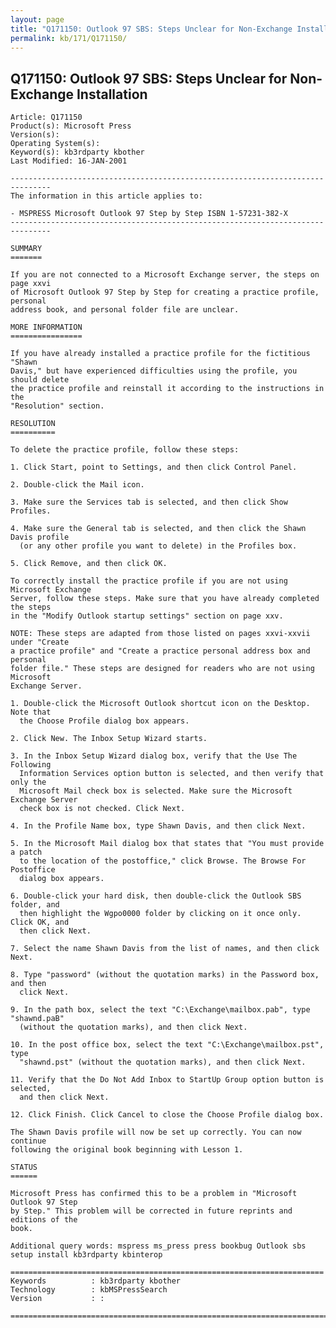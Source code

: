 ```yaml
---
layout: page
title: "Q171150: Outlook 97 SBS: Steps Unclear for Non-Exchange Installation"
permalink: kb/171/Q171150/
---
```


## Q171150: Outlook 97 SBS: Steps Unclear for Non-Exchange Installation

	Article: Q171150
	Product(s): Microsoft Press
	Version(s): 
	Operating System(s): 
	Keyword(s): kb3rdparty kbother
	Last Modified: 16-JAN-2001
	
	-------------------------------------------------------------------------------
	The information in this article applies to:
	
	- MSPRESS Microsoft Outlook 97 Step by Step ISBN 1-57231-382-X 
	-------------------------------------------------------------------------------
	
	SUMMARY
	=======
	
	If you are not connected to a Microsoft Exchange server, the steps on page xxvi
	of Microsoft Outlook 97 Step by Step for creating a practice profile, personal
	address book, and personal folder file are unclear.
	
	MORE INFORMATION
	================
	
	If you have already installed a practice profile for the fictitious "Shawn
	Davis," but have experienced difficulties using the profile, you should delete
	the practice profile and reinstall it according to the instructions in the
	"Resolution" section.
	
	RESOLUTION
	==========
	
	To delete the practice profile, follow these steps:
	
	1. Click Start, point to Settings, and then click Control Panel.
	
	2. Double-click the Mail icon.
	
	3. Make sure the Services tab is selected, and then click Show Profiles.
	
	4. Make sure the General tab is selected, and then click the Shawn Davis profile
	  (or any other profile you want to delete) in the Profiles box.
	
	5. Click Remove, and then click OK.
	
	To correctly install the practice profile if you are not using Microsoft Exchange
	Server, follow these steps. Make sure that you have already completed the steps
	in the "Modify Outlook startup settings" section on page xxv.
	
	NOTE: These steps are adapted from those listed on pages xxvi-xxvii under "Create
	a practice profile" and "Create a practice personal address box and personal
	folder file." These steps are designed for readers who are not using Microsoft
	Exchange Server.
	
	1. Double-click the Microsoft Outlook shortcut icon on the Desktop. Note that
	  the Choose Profile dialog box appears.
	
	2. Click New. The Inbox Setup Wizard starts.
	
	3. In the Inbox Setup Wizard dialog box, verify that the Use The Following
	  Information Services option button is selected, and then verify that only the
	  Microsoft Mail check box is selected. Make sure the Microsoft Exchange Server
	  check box is not checked. Click Next.
	
	4. In the Profile Name box, type Shawn Davis, and then click Next.
	
	5. In the Microsoft Mail dialog box that states that "You must provide a patch
	  to the location of the postoffice," click Browse. The Browse For Postoffice
	  dialog box appears.
	
	6. Double-click your hard disk, then double-click the Outlook SBS folder, and
	  then highlight the Wgpo0000 folder by clicking on it once only. Click OK, and
	  then click Next.
	
	7. Select the name Shawn Davis from the list of names, and then click Next.
	
	8. Type "password" (without the quotation marks) in the Password box, and then
	  click Next.
	
	9. In the path box, select the text "C:\Exchange\mailbox.pab", type "shawnd.paB"
	  (without the quotation marks), and then click Next.
	
	10. In the post office box, select the text "C:\Exchange\mailbox.pst", type
	  "shawnd.pst" (without the quotation marks), and then click Next.
	
	11. Verify that the Do Not Add Inbox to StartUp Group option button is selected,
	  and then click Next.
	
	12. Click Finish. Click Cancel to close the Choose Profile dialog box.
	
	The Shawn Davis profile will now be set up correctly. You can now continue
	following the original book beginning with Lesson 1.
	
	STATUS
	======
	
	Microsoft Press has confirmed this to be a problem in "Microsoft Outlook 97 Step
	by Step." This problem will be corrected in future reprints and editions of the
	book.
	
	Additional query words: mspress ms_press press bookbug Outlook sbs setup install kb3rdparty kbinterop
	
	======================================================================
	Keywords          : kb3rdparty kbother 
	Technology        : kbMSPressSearch
	Version           : :
	
	=============================================================================
	
